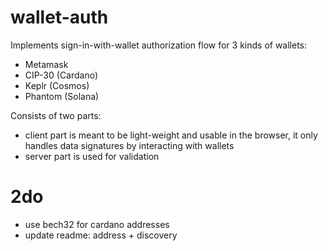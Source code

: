 # wallet-auth

Implements sign-in-with-wallet authorization flow for 3 kinds of wallets:

- Metamask
- CIP-30 (Cardano)
- Keplr (Cosmos)
- Phantom (Solana)

Consists of two parts:

- client part is meant to be light-weight and usable in the browser, it only handles data signatures by interacting with wallets
- server part is used for validation

# 2do

* use  bech32 for cardano addresses
* update readme: address + discovery